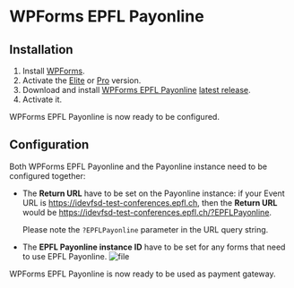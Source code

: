 # WPForms EPFL Payonline

## Installation

  1. Install [WPForms].
  2. Activate the [Elite] or [Pro] version.
  3. Download and install [WPForms EPFL Payonline] [latest release].
  4. Activate it.

WPForms EPFL Payonline is now ready to be configured.

## Configuration

Both WPForms EPFL Payonline and the Payonline instance need to be configured
together:
  - The **Return URL** have to be set on the Payonline instance: if your 
    Event URL is https://idevfsd-test-conferences.epfl.ch, then the
    **Return URL** would be 
    https://idevfsd-test-conferences.epfl.ch/?EPFLPayonline.

    Please note the `?EPFLPayonline` parameter in the URL query string.

  - The **EPFL Payonline instance ID** have to be set for any forms that need 
    to use EPFL Payonline.
    ![file](https://github.com/epfl-si/wpforms-epfl-payonline/raw/master/doc/img/WPForms-Payonline-Instance-ID-Highlighted.png)

WPForms EPFL Payonline is now ready to be used as payment gateway.

[WPForms EPFL Payonline]: https://github.com/epfl-si/wpforms-epfl-payonline
[latest release]: https://github.com/epfl-si/wpforms-epfl-payonline/releases/latest
[WPForms]: https://wpforms.com/
[Elite]: https://wpforms.com/checkout?edd_action=add_to_cart&download_id=290232&discount=SAVE50
[Pro]: https://wpforms.com/checkout?edd_action=add_to_cart&download_id=290008&discount=SAVE50